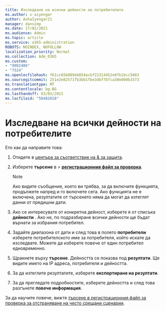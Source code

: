```yaml
---
title: Изследване на всички дейности на потребителите
ms.author: v-aiyengar
author: AshaIyengar21
manager: dansimp
ms.date: 17/02/2021
ms.audience: Admin
ms.topic: article
ms.service: o365-administration
ROBOTS: NOINDEX, NOFOLLOW
localization_priority: Normal
ms.collection: Adm_O365
ms.custom:
- "9002486"
- "7524"
ms.openlocfilehash: f61cc65b889eb854acbf22314452e8fb1bcc5883
ms.sourcegitcommit: 251e2e82571fb3bb1fbe3dbf7bfca30e004b3373
ms.translationtype: MT
ms.contentlocale: bg-BG
ms.lasthandoff: 03/05/2021
ms.locfileid: "50481018"
---
```

# <a name="investigate-all-the-users-activities"></a>Изследване на всички дейности на потребителите

Ето как да направите това:

1. Отидете в [центъра за съответствие на & за защита](https://go.microsoft.com/fwlink/p/?linkid=2077143).
1. Изберете **търсене** в  >  **[регистрационния файл за проверка](https://go.microsoft.com/fwlink/?linkid=2103759)**.
    > [!NOTE]
    > Ако видите съобщение, което ви трябва, за да включите функцията, продължете напред и го включете сега. Ако функцията не е включена, резултатите от търсенето няма да могат да изтеглят данни от предишни дати.

1. Ако се интересувате от конкретна дейност, изберете я от списъка **дейности** . Ако не, по подразбиране всички дейности ще бъдат върнати за избрания потребител.
1. Задайте диапазона от дати и след това в полето **потребители** изберете потребителското име за потребителя, който искате да изследвате. Можете да изберете повече от един потребител едновременно.
1. Щракнете върху **търсене**. Дейността се показва под **резултати**. Ще видите името на IP адреса, потребителя и дейността.
1. За да изтеглите резултатите, изберете **експортиране на резултати**.
1. За да прегледате подробностите, изберете дейността и след това разгънете **повече информация**.

За да научите повече, вижте [търсене в регистрационния файл за проверка за отстраняване на често срещани сценарии](https://go.microsoft.com/fwlink/?linkid=2103944).
